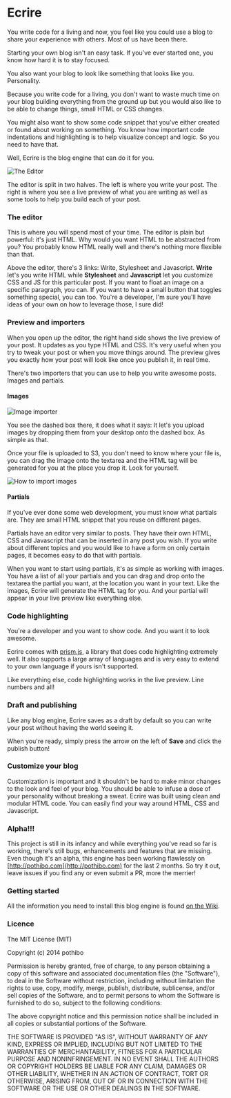 # Ecrire

You write code for a living and now, you feel like you could use a blog to share your experience with others. Most of us have been there.

Starting your own blog isn't an easy task. If you've ever started one, you know how hard it is to stay focused.

You also want your blog to look like something that looks like you. Personality.

Because you write code for a living, you don't want to waste much time on your blog building everything from the ground up but you would also like to be able to change things, small HTML or CSS changes.

You might also want to show some code snippet that you've either created or found about working on something. You know how important code indentations and highlighting is to help visualize concept and logic. So you need to have that.

Well, Ecrire is the blog engine that can do it for you.

![The Editor](https://raw2.github.com/pothibo/ecrire/gh-pages/images/editor.png)

The editor is split in two halves. The left is where you write your post. The right is where you see a live preview of what you are writing as well as some tools to help you build each of your post.

### The editor

This is where you will spend most of your time. The editor is plain but powerful: it's just HTML. Why would you want HTML to be abstracted from you? You probably know HTML really well and there's nothing more flexible than that.

Above the editor, there's 3 links: Write, Stylesheet and Javascript. **Write** let's you write HTML while **Stylesheet** and **Javascript** let you customize CSS and JS for this particular post. If you want to float an image on a specific paragraph, you can. If you want to have a small button that toggles something special, you can too. You're a developer, I'm sure you'll have ideas of your own on how to leverage those, I sure did!

### Preview and importers

When you open up the editor, the right hand side shows the live preview of your post. It updates as you type HTML and CSS. It's very useful when you try to tweak your post or when you move things around. The preview gives you exactly how your post will look like once you publish it, in real time.

There's two importers that you can use to help you write awesome posts. Images and partials.

#### Images

![Image importer](https://raw2.github.com/pothibo/ecrire/gh-pages/images/images.png)

You see the dashed box there, it does what it says: It let's you upload images by dropping them from your desktop onto the dashed box. As simple as that.

Once your file is uploaded to S3, you don't need to know where your file is, you can drag the image onto the textarea and the HTML tag will be generated for you at the place you drop it. Look for yourself.

![How to import images](https://raw2.github.com/pothibo/ecrire/gh-pages/images/images.gif)

#### Partials

If you've ever done some web development, you must know what partials are. They are small HTML snippet that you reuse on different pages.

Partials have an editor very similar to posts. They have their own HTML, CSS and Javascript that can be inserted in any post you wish. If you write about different topics and you would like to have a form on only certain pages, it becomes easy to do that with partials.

When you want to start using partials, it's as simple as working with images. You have a list of all your partials and you can drag and drop onto the textarea the partial you want, at the location you want in your text. Like the images, Ecrire will generate the HTML tag for you. And your partial will appear in your live preview like everything else.

### Code highlighting

You're a developer and you want to show code. And you want it to look awesome.

Ecrire comes with [prism.js](http://prismjs.com), a library that does code highlighting extremely well. It also supports a large array of languages and is very easy to extend to your own language if yours isn't supported.

Like everything else, code highlighting works in the live preview. Line numbers and all!

### Draft and publishing

Like any blog engine, Ecrire saves as a draft by default so you can write your post without having the world seeing it.

When you're ready, simply press the arrow on the left of **Save** and click the publish button!

### Customize your blog

Customization is important and it shouldn't be hard to make minor changes to the look and feel of your blog. You should be able to infuse a dose of your personality without breaking a sweat. Ecrire was built using clean and modular HTML code. You can easily find your way around HTML, CSS and Javascript.

### Alpha!!!

This project is still in its infancy and while everything you've read so far is working, there's still bugs, enhancements and features that are missing. Even though it's an alpha, this engine has been working flawlessly on [http://pothibo.com](http://pothibo.com) for the last 2 months. So try it out, leave issues if you find any or even submit a PR, more the merrier!

### Getting started

All the information you need to install this blog engine is found [on the Wiki](https://github.com/pothibo/ecrire/wiki/How-to-install-on-Arch-Linux).

### Licence

The MIT License (MIT)

Copyright (c) 2014 pothibo

Permission is hereby granted, free of charge, to any person obtaining a copy
of this software and associated documentation files (the "Software"), to deal
in the Software without restriction, including without limitation the rights
to use, copy, modify, merge, publish, distribute, sublicense, and/or sell
copies of the Software, and to permit persons to whom the Software is
furnished to do so, subject to the following conditions:

The above copyright notice and this permission notice shall be included in
all copies or substantial portions of the Software.

THE SOFTWARE IS PROVIDED "AS IS", WITHOUT WARRANTY OF ANY KIND, EXPRESS OR
IMPLIED, INCLUDING BUT NOT LIMITED TO THE WARRANTIES OF MERCHANTABILITY,
FITNESS FOR A PARTICULAR PURPOSE AND NONINFRINGEMENT. IN NO EVENT SHALL THE
AUTHORS OR COPYRIGHT HOLDERS BE LIABLE FOR ANY CLAIM, DAMAGES OR OTHER
LIABILITY, WHETHER IN AN ACTION OF CONTRACT, TORT OR OTHERWISE, ARISING FROM,
OUT OF OR IN CONNECTION WITH THE SOFTWARE OR THE USE OR OTHER DEALINGS IN
THE SOFTWARE.
